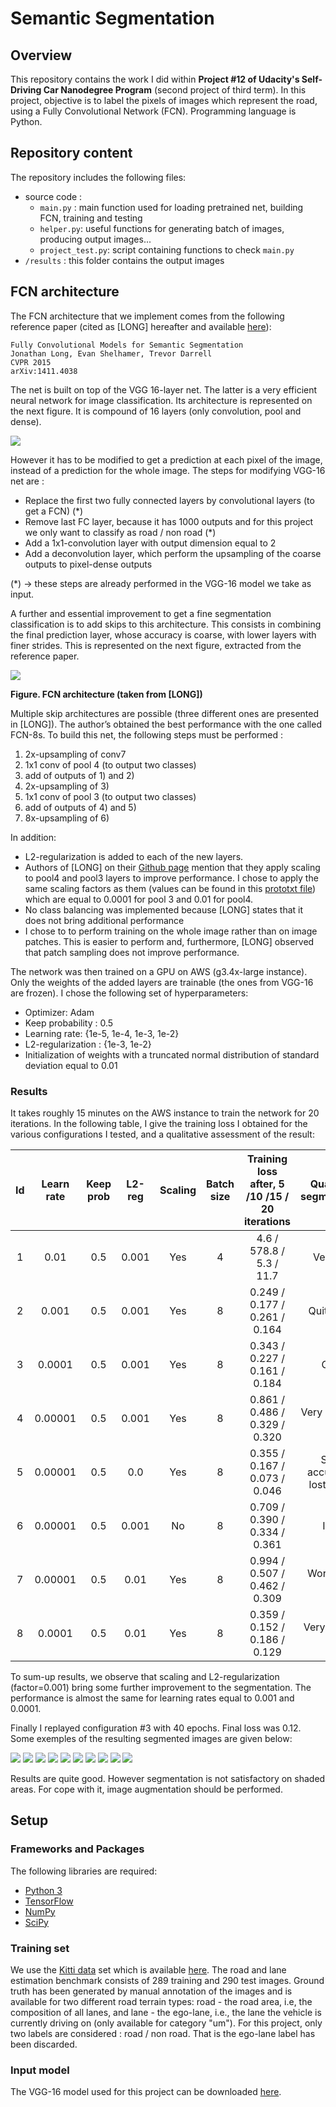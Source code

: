 ﻿# Semantic Segmentation

## Overview
This repository contains the work I did within **Project #12 of Udacity's Self-Driving Car Nanodegree Program** (second project of third term). In this project, objective is to label the pixels of images which represent the road, using a Fully Convolutional Network (FCN). Programming language is Python.

## Repository content
The repository includes the following files:

 - source code :
	 - `main.py` : main function used for loading pretrained net, building FCN, training and testing
	 - `helper.py`:  useful functions for generating batch of images, producing output images...
	- `project_test.py`: script containing functions to check `main.py`
- `/results` : this folder contains the output images  

## FCN architecture

The FCN architecture that we implement comes from the following reference paper (cited as [LONG] hereafter and available [here]( https://people.eecs.berkeley.edu/~jonlong/long_shelhamer_fcn.pdf)):

    Fully Convolutional Models for Semantic Segmentation
    Jonathan Long, Evan Shelhamer, Trevor Darrell
    CVPR 2015
    arXiv:1411.4038

The net is built on top of the VGG 16-layer net. The latter is a very efficient neural network for image classification. Its architecture is represented on the next figure. It is compound of 16 layers (only convolution, pool and dense).

![](./vgg16.png)

 However it has to be modified to get a prediction at each pixel of the image, instead of a prediction for the whole image.
The steps for modifying VGG-16 net are : 
-	Replace the first two fully connected layers by convolutional layers (to get a FCN) (*)
-	Remove last FC layer, because it has 1000 outputs and for this project we only want to classify as road / non road (*)
-	Add a 1x1-convolution layer with output dimension equal to 2
-	Add a deconvolution layer, which perform the upsampling of the coarse outputs to pixel-dense outputs

(*) -> these steps are already performed in the VGG-16 model we take as input. 

A further and essential improvement to get a fine segmentation classification is to add skips to this architecture. This consists in combining the final prediction layer, whose accuracy is coarse, with lower layers with finer strides. This is represented on the next figure, extracted from the reference paper.

![](./fcn.png)

**Figure. FCN architecture (taken from [LONG])**

Multiple skip architectures are possible (three different ones are presented in [LONG]). The author’s obtained the best performance with the one called FCN-8s. To build this net, the following steps must be performed :
1) 2x-upsampling of conv7
2) 1x1 conv of pool 4 (to output two classes)
3) add of outputs of 1) and 2)
4) 2x-upsampling of 3)
5) 1x1 conv of pool 3 (to output two classes)
6) add of outputs of 4) and 5)
7) 8x-upsampling of 6)

In addition:
- L2-regularization is added to each of the new layers. 
- Authors of [LONG] on their [Github page](https://github.com/shelhamer/fcn.berkeleyvision.org) mention that they apply scaling to pool4 and pool3 layers to improve performance. I chose to apply the same scaling factors as them (values can be found in this [prototxt file](https://github.com/shelhamer/fcn.berkeleyvision.org/blob/master/voc-fcn8s-atonce/train.prototxt)) which are equal to 0.0001 for pool 3 and 0.01 for pool4.
- No class balancing was implemented because [LONG] states that it does not bring additional performance
- I chose to to perform training on the whole image rather than on image patches. This is easier to perform and, furthermore, [LONG] observed that patch sampling does not improve performance.

The network was then trained on a GPU on AWS (g3.4x-large instance). Only the weights of the added layers are trainable (the ones from VGG-16 are frozen).
I chose the following set of hyperparameters:
-	Optimizer: Adam
-	Keep probability : 0.5
-	Learning rate: {1e-5, 1e-4, 1e-3, 1e-2}
-	L2-regularization : {1e-3, 1e-2}
-	Initialization of weights with a truncated normal distribution of standard deviation equal to 0.01


### Results
It takes roughly 15 minutes on the AWS instance to train the network for 20 iterations.
In the following table, I give the training loss I obtained for the various configurations I tested, and a qualitative assessment of the result:

| Id | Learn rate|Keep prob|L2-reg|Scaling|Batch size| Training loss after, 5 /10 /15 / 20 iterations| Quality of segmentation|
|:-----:|:-----:|:-----:|:-----:|:-----:|:-----:|:-----:|:--:|
|1|0.01|0.5|0.001|Yes|4| 4.6 / 578.8 / 5.3 / 11.7 | Very bad|
|2|0.001|0.5|0.001|Yes|8| 0.249 / 0.177 / 0.261 / 0.164 | Quite good |
|3|0.0001|0.5|0.001|Yes|8| 0.343 / 0.227 / 0.161 / 0.184 | Good |
|4|0.00001|0.5|0.001|Yes|8| 0.861 / 0.486 / 0.329 / 0.320 | Very similar to #3 |
|5|0.00001|0.5|0.0|Yes|8| 0.355 / 0.167 / 0.073 / 0.046 | Some accuracy is lost wrt #4|
|6|0.00001|0.5|0.001|No|8| 0.709 / 0.390 / 0.334 / 0.361 |Idem  |
|7|0.00001|0.5|0.01|Yes|8| 0.994 / 0.507 / 0.462 / 0.309  | Worse than #6 |
|8|0.0001|0.5|0.01|Yes|8| 0.359 / 0.152 / 0.186 / 0.129  | Very close to #3 |

To sum-up results, we observe that scaling and L2-regularization (factor=0.001) bring some further improvement to the segmentation. The performance is almost the same for learning rates equal to 0.001 and 0.0001.

Finally I replayed configuration #3 with 40 epochs. Final loss was 0.12. Some exemples of the resulting segmented images are given below:

![](./results/ex1.png)
![](./results/ex2.png)
![](./results/ex3.png)
![](./results/ex4.png)
![](./results/ex5.png)
![](./results/ex6.png)
![](./results/ex7.png)
![](./results/ex8.png)
![](./results/ex9.png)
![](./results/ex10.png)

Results are quite good. However segmentation is not satisfactory on shaded areas. For cope with it, image augmentation should be performed.

## Setup
### Frameworks and Packages
The following libraries are required:
 - [Python 3](https://www.python.org/)
 - [TensorFlow](https://www.tensorflow.org/)
 - [NumPy](http://www.numpy.org/)
 - [SciPy](https://www.scipy.org/)

### Training set
We use the [Kitti data](http://www.cvlibs.net/datasets/kitti/eval_road.php) set which is available [here]( http://www.cvlibs.net/download.php?file=data_road.zip). The road and lane estimation benchmark consists of 289 training and 290 test images. Ground truth has been generated by manual annotation of the images and is available for two different road terrain types: road - the road area, i.e, the composition of all lanes, and lane - the ego-lane, i.e., the lane the vehicle is currently driving on (only available for category "um"). 
For this project, only two labels are considered : road / non road. That is the ego-lane label has been discarded.

### Input model
The VGG-16 model used for this project can be downloaded [here]( https://s3-us-west-1.amazonaws.com/udacity-selfdrivingcar/vgg.zip).

